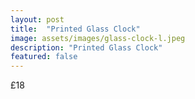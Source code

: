 ```yaml
---
layout: post
title:  "Printed Glass Clock"
image: assets/images/glass-clock-l.jpeg
description: "Printed Glass Clock"
featured: false
---
```


£18
